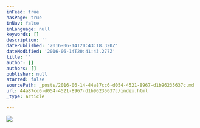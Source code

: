 ```yaml
---
inFeed: true
hasPage: true
inNav: false
inLanguage: null
keywords: []
description: ''
datePublished: '2016-06-14T20:43:18.320Z'
dateModified: '2016-06-14T20:41:43.277Z'
title: ''
author: []
authors: []
publisher: null
starred: false
sourcePath: _posts/2016-06-14-44a87cc6-d054-4521-8967-d1b96235637c.md
url: 44a87cc6-d054-4521-8967-d1b96235637c/index.html
_type: Article

---
```

![](https://the-grid-user-content.s3-us-west-2.amazonaws.com/e7c2f70f-8455-41e2-b6e6-84e6295138f3.jpg)